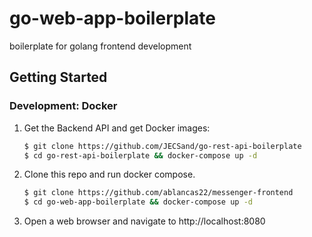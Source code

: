 # go-web-app-boilerplate

boilerplate for golang frontend development

## Getting Started

### Development: Docker
1. Get the Backend API and get Docker images:
   ```bash
   $ git clone https://github.com/JECSand/go-rest-api-boilerplate
   $ cd go-rest-api-boilerplate && docker-compose up -d
   ```
2. Clone this repo and run docker compose.
   ```bash
   $ git clone https://github.com/ablancas22/messenger-frontend
   $ cd go-web-app-boilerplate && docker-compose up -d
   ```
3. Open a web browser and navigate to http://localhost:8080
